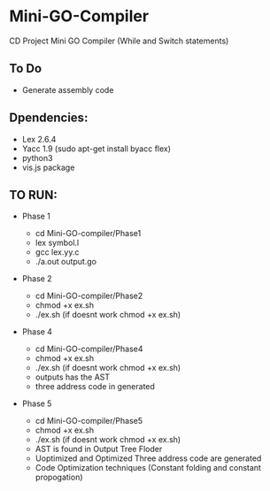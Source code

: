 # Mini-GO-Compiler
CD Project Mini GO Compiler (While and Switch statements)


## To Do
* Generate assembly code


## Dpendencies:

* Lex 2.6.4 
* Yacc 1.9 (sudo apt-get install byacc flex)
* python3
* vis.js package

## TO RUN:
* Phase 1
  * cd Mini-GO-compiler/Phase1
  * lex symbol.l
  * gcc lex.yy.c
  * ./a.out output.go
 
* Phase 2
  * cd Mini-GO-compiler/Phase2
  * chmod +x  ex.sh
  * ./ex.sh (if doesnt work  chmod +x  ex.sh)
* Phase 4
  * cd Mini-GO-compiler/Phase4
  * chmod +x  ex.sh
  * ./ex.sh (if doesnt work  chmod +x  ex.sh)
  * outputs has the AST
  * three address code in generated
* Phase 5
  * cd Mini-GO-compiler/Phase5
  * chmod +x  ex.sh
  * ./ex.sh (if doesnt work  chmod +x  ex.sh)
  * AST is found in Output Tree Floder
  * Uoptimized and Optimized Three address code are generated 
  * Code Optimization techniques (Constant folding and constant propogation)
